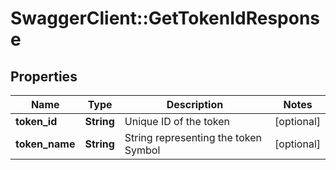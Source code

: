 # SwaggerClient::GetTokenIdResponse

## Properties
Name | Type | Description | Notes
------------ | ------------- | ------------- | -------------
**token_id** | **String** | Unique ID of the token | [optional] 
**token_name** | **String** | String representing the token Symbol | [optional] 


